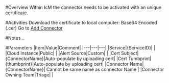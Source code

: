 #Overview
Within IcM the connector needs to be activated with an unique certificate.

#Activities
Download the certificate to local computer: Base64 Encoded (.cer)
Go to [Add Connector](https://icm.ad.msft.net/imp/v3/administration/connectoronboarding)

#Notes
..

#Parameters
|Item|Value|Comment|
|---|---|---|
|Service|{ServiceID}| |
|Cloud Instance|Public| |
|Alert Source|Custom| |
|Cert Subject|{ConnectorName}|Auto-populate by uploading cert|
|Cert Tumbprint|{thumbprint}|Auto-populate by uploading cert|
|Connector Name|{ConnectorName}| Cannot be same name as connector Name |
|Connector Owning Team|Triage| |

